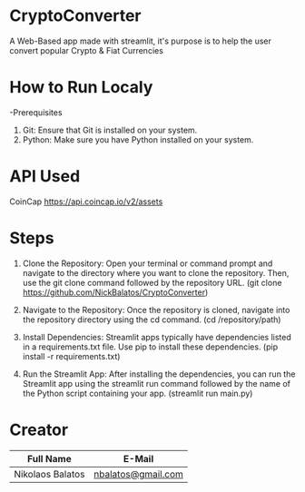 # CryptoConverter
A Web-Based app made with streamlit, it's purpose is to help the user convert popular Crypto & Fiat Currencies

# How to Run Localy
-Prerequisites
1) Git: Ensure that Git is installed on your system. 
2) Python: Make sure you have Python installed on your system.

# API Used
CoinCap	https://api.coincap.io/v2/assets

# Steps
1) Clone the Repository:
Open your terminal or command prompt and navigate to the directory where you want to clone the repository. Then, use the git clone command followed by the repository URL.
(git clone https://github.com/NickBalatos/CryptoConverter)

2) Navigate to the Repository:
Once the repository is cloned, navigate into the repository directory using the cd command.
(cd /repository/path)

3) Install Dependencies:
Streamlit apps typically have dependencies listed in a requirements.txt file. Use pip to install these dependencies.
(pip install -r requirements.txt)

4) Run the Streamlit App:
After installing the dependencies, you can run the Streamlit app using the streamlit run command followed by the name of the Python script containing your app.
(streamlit run main.py)

# Creator
| Full Name  | E-Mail |
| ------------- | ------------- |
| Nikolaos Balatos  | nbalatos@gmail.com  |
